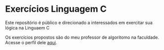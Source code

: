 # Exercícios Linguagem C
 Este repositório é público e direcionado a interessados em exercitar sua lógica na Linguaem C

 Os exercícios propostos são do meu professor de algoritomo na faculdade. Acesse o perfil dele [aqui](https://github.com/glaucotodesco).
